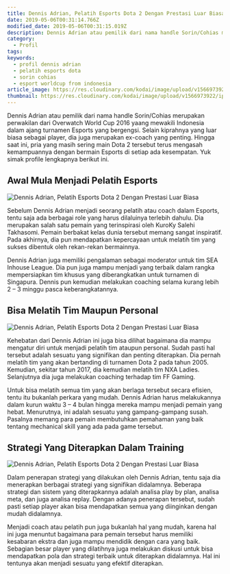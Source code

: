 ```yaml
---
title: Dennis Adrian, Pelatih Esports Dota 2 Dengan Prestasi Luar Biasa
date: 2019-05-06T00:31:14.766Z
modified_date: 2019-05-06T00:31:15.019Z
description: Dennis Adrian atau pemilik dari nama handle Sorin/Cohias merupakan perwakilan dari Overwatch World Cup 2016 yaang mewakili Indonesia.
category:
  - Profil
tags:
keywords:
  - profil dennis adrian
  - pelatih esports dota
  - sorin cohias 
  - esport worldcup from indonesia
article_image: https://res.cloudinary.com/kodai/image/upload/v1566973921/ip/dennis-adrian-pelatih-esports-dota-2-dengan-prestasi-luar-biasa-3-real.jpg
thumbnail: https://res.cloudinary.com/kodai/image/upload/v1566973922/ip/dennis-adrian-pelatih-esports-dota-2-dengan-prestasi-luar-biasa-3.jpg
---
```

Dennis Adrian atau pemilik dari nama handle Sorin/Cohias merupakan perwakilan dari Overwatch World Cup 2016 yaang mewakili Indonesia dalam ajang turnamen Esports yang bergengsi. Selain kiprahnya yang luar biasa sebagai player, dia juga merupakan ex-coach yang penting. Hingga saat ini, pria yang masih sering main Dota 2 tersebut terus mengasah kemampuannya dengan bermain Esports di setiap ada kesempatan. Yuk simak profile lengkapnya berikut ini.



## Awal Mula Menjadi Pelatih Esports

![Dennis Adrian, Pelatih Esports Dota 2 Dengan Prestasi Luar Biasa](https://res.cloudinary.com/kodai/image/upload/v1566973921/ip/dennis-adrian-pelatih-esports-dota-2-dengan-prestasi-luar-biasa-3-real.jpg)

Sebelum Dennis Adrian menjadi seorang pelatih atau coach dalam Esports, tentu saja ada berbagai role yang harus dilaluinya terlebih dahulu. Dia merupakan salah satu pemain yang terinspirasi oleh KuroKy Salehi Takhasomi. Pemain berbakat kelas dunia tersebut memang sangat inspiratif. Pada akhirnya, dia pun mendapatkan kepercayaan untuk melatih tim yang sukses dibentuk oleh rekan-rekan bermainnya.

Dennis Adrian juga memiliki pengalaman sebagai moderator untuk tim SEA Inhouse League. Dia pun juga mampu menjadi yang terbaik dalam rangka mempersiapkan tim khusus yang diberangkatkan untuk turnamen di Singapura. Dennis pun kemudian melakukan coaching selama kurang lebih 2 – 3 minggu pasca keberangkatannya. 



## Bisa Melatih Tim Maupun Personal

![Dennis Adrian, Pelatih Esports Dota 2 Dengan Prestasi Luar Biasa](https://res.cloudinary.com/kodai/image/upload/v1566973921/ip/dennis-adrian-pelatih-esports-dota-2-dengan-prestasi-luar-biasa-2.jpg)

Kehebatan dari Dennis Adrian ini juga bisa dilihat bagaimana dia mampu mengatur diri untuk menjadi pelatih tim ataupun personal. Sudah pasti hal tersebut adalah sesuatu yang signifikan dan penting diterapkan. Dia pernah melatih tim yang akan bertanding di turnamen Dota 2 pada tahun 2005. Kemudian, sekitar tahun 2017, dia kemudian melatih tim NXA Ladies. Selanjutnya dia juga melakukan coaching terhadap tim FF Gaming.

Untuk bisa melatih semua tim yang akan berlaga tersebut secara efisien, tentu itu bukanlah perkara yang mudah. Dennis Adrian harus melakukannya dalam kurun waktu 3 – 4 bulan hingga mereka mampu menjadi pemain yang hebat. Menurutnya, ini adalah sesuatu yang gampang-gampang susah. Pasalnya memang para pemain membutuhkan pemahaman yang baik tentang mechanical skill yang ada pada game tersebut. 



## Strategi Yang Diterapkan Dalam Training

![Dennis Adrian, Pelatih Esports Dota 2 Dengan Prestasi Luar Biasa](https://res.cloudinary.com/kodai/image/upload/v1566973920/ip/dennis-adrian-pelatih-esports-dota-2-dengan-prestasi-luar-biasa-1.jpg)

Dalam penerapan strategi yang dilakukan oleh Dennis Adrian, tentu saja dia menerapkan berbagai strategi yang signifikan didalamnya. Beberapa strategi dan sistem yang diterapkannya adalah analisa play by plan, analisa meta, dan juga analisa replay. Dengan adanya penerapan tersebut, sudah pasti setiap player akan bisa mendapatkan semua yang diinginkan dengan mudah didalamnya.

Menjadi coach atau pelatih pun juga bukanlah hal yang mudah, karena hal ini juga menuntut bagaimana para pemain tersebut harus memiliki kesabaran ekstra dan juga mampu mendidik dengan cara yang baik. Sebagian besar player yang dilatihnya juga melakukan diskusi untuk bisa mendapatkan pola dan strategi terbaik untuk diterapkan didalamnya. Hal ini tentunya akan menjadi sesuatu yang efektif diterapkan.
